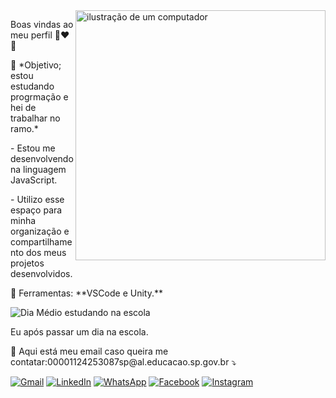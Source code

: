 <img src="https://raw.githubusercontent.com/MicaelliMedeiros/micaellimedeiros/master/image/computer-illustration.png" alt="ilustração de um computador" min-width="400px" max-width="400px" width="400px" align="right">

<p align="left"> 
  Boas vindas ao meu perfil 💙❤️💜
</p>

<p align="left">
  🦄 *Objetivo; estou estudando progrmação e hei de trabalhar no ramo.*
</p>
              - Estou me desenvolvendo na linguagem JavaScript.
</p>
              - Utilizo esse espaço para minha organização e compartilhamento dos meus projetos desenvolvidos.
</p>

<p align="left">
  💼 Ferramentas: **VSCode e Unity.**
</p>

![Dia Médio estudando na escola](https://i.imgur.com/QXjbC9n.gif)

</p>
Eu após passar um dia na escola.
</p>
<p align="left">
  💌 Aqui está meu email caso queira me contatar:00001124253087sp@al.educacao.sp.gov.br ⤵️
</p>

<p align="left">
  <a href="#" title="Gmail">
  <img src="https://img.shields.io/badge/-Gmail-FF0000?style=flat-square&labelColor=FF0000&logo=gmail&logoColor=white&link=LINK-DO-SEU-GMAIL" alt="Gmail"/></a>
  <a href="#" title="LinkedIn">
  <img src="https://img.shields.io/badge/-Linkedin-0e76a8?style=flat-square&logo=Linkedin&logoColor=white&link=LINK-DO-SEU-LINKEDIN" alt="LinkedIn"/></a>
  <a href="#" title="WhatsApp">
  <img src="https://img.shields.io/badge/-WhatsApp-25d366?style=flat-square&labelColor=25d366&logo=whatsapp&logoColor=white&link=API-DO-SEU-WHATSAPP" alt="WhatsApp"/></a>
  <a href="#" title="Facebook">
  <img src="https://img.shields.io/badge/-Facebook-3b5998?style=flat-square&labelColor=3b5998&logo=facebook&logoColor=white&link=LINK-DO-SEU-FACEBOOK" alt="Facebook"/></a>
  <a href="#" title="Instagram">
  <img src="https://img.shields.io/badge/-Instagram-DF0174?style=flat-square&labelColor=DF0174&logo=instagram&logoColor=white&link=LINK-DO-SEU-INSTAGRAM" alt="Instagram"/></a>
</p>
